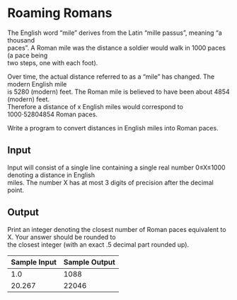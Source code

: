# Roaming Romans

The English word “mile” derives from the Latin “mille passus”, meaning “a thousand\
paces”. A Roman mile was the distance a soldier would walk in 1000 paces (a pace being\
two steps, one with each foot).

Over time, the actual distance referred to as a “mile” has changed. The modern English mile\
is 5280 (modern) feet. The Roman mile is believed to have been about 4854 (modern) feet.\
Therefore a distance of x English miles would correspond to 1000⋅52804854 Roman paces.

Write a program to convert distances in English miles into Roman paces.

## Input

Input will consist of a single line containing a single real number 0≤X≤1000 denoting a distance in English\
miles. The number X has at most 3 digits of precision after the decimal point.

## Output

Print an integer denoting the closest number of Roman paces equivalent to X. Your answer should be rounded to\
the closest integer (with an exact .5 decimal part rounded up).

| Sample Input | Sample Output |
| ---          | ---           |
| 1.0          | 1088          |
| 20.267       | 22046         |